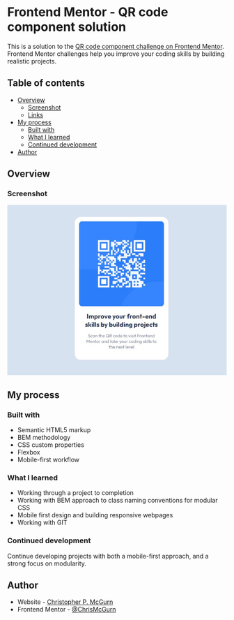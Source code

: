 # Frontend Mentor - QR code component solution

This is a solution to the [QR code component challenge on Frontend Mentor](https://www.frontendmentor.io/challenges/qr-code-component-iux_sIO_H). Frontend Mentor challenges help you improve your coding skills by building realistic projects.

## Table of contents

- [Overview](#overview)
  - [Screenshot](#screenshot)
  - [Links](#links)
- [My process](#my-process)
  - [Built with](#built-with)
  - [What I learned](#what-i-learned)
  - [Continued development](#continued-development)
- [Author](#author)

## Overview

### Screenshot

![Solution screenshot](screenshot.JPG)

## My process

### Built with

- Semantic HTML5 markup
- BEM methodology
- CSS custom properties
- Flexbox
- Mobile-first workflow

### What I learned

- Working through a project to completion
- Working with BEM approach to class naming conventions for modular CSS
- Mobile first design and building responsive webpages
- Working with GIT

### Continued development

Continue developing projects with both a mobile-first approach, and a strong focus on modularity.

## Author

- Website - [Christopher P. McGurn](https://github.com/ChrisMcGurn)
- Frontend Mentor - [@ChrisMcGurn](https://www.frontendmentor.io/profile/ChrisMcGurn)
